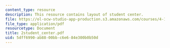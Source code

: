 ```yaml
---
content_type: resource
description: This resource contains layout of student center.
file: https://ol-ocw-studio-app-production.s3.amazonaws.com/courses/4-104-architecture-studio-intentions-spring-2005/5dff6990ab8800bbc6e684e300b0b50d_2student_center.pdf
file_type: application/pdf
resourcetype: Document
title: 2student_center.pdf
uid: 5dff6990-ab88-00bb-c6e6-84e300b0b50d
---
```

